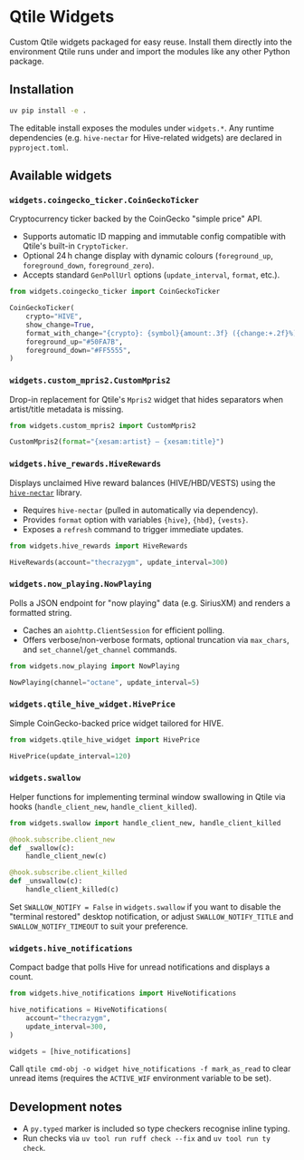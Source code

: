 # Qtile Widgets

Custom Qtile widgets packaged for easy reuse. Install them directly into the
environment Qtile runs under and import the modules like any other Python
package.

## Installation

```bash
uv pip install -e .
```

The editable install exposes the modules under `widgets.*`. Any runtime
dependencies (e.g. `hive-nectar` for Hive-related widgets) are declared in
`pyproject.toml`.

## Available widgets

### `widgets.coingecko_ticker.CoinGeckoTicker`

Cryptocurrency ticker backed by the CoinGecko "simple price" API.

- Supports automatic ID mapping and immutable config compatible with Qtile's
  built-in `CryptoTicker`.
- Optional 24 h change display with dynamic colours (`foreground_up`,
  `foreground_down`, `foreground_zero`).
- Accepts standard `GenPollUrl` options (`update_interval`, `format`, etc.).

```python
from widgets.coingecko_ticker import CoinGeckoTicker

CoinGeckoTicker(
    crypto="HIVE",
    show_change=True,
    format_with_change="{crypto}: {symbol}{amount:.3f} ({change:+.2f}%)",
    foreground_up="#50FA7B",
    foreground_down="#FF5555",
)
```

### `widgets.custom_mpris2.CustomMpris2`

Drop-in replacement for Qtile's `Mpris2` widget that hides separators when
artist/title metadata is missing.

```python
from widgets.custom_mpris2 import CustomMpris2

CustomMpris2(format="{xesam:artist} – {xesam:title}")
```

### `widgets.hive_rewards.HiveRewards`

Displays unclaimed Hive reward balances (HIVE/HBD/VESTS) using the
[`hive-nectar`](https://github.com/thecrazygm/hive-nectar) library.

- Requires `hive-nectar` (pulled in automatically via dependency).
- Provides `format` option with variables `{hive}`, `{hbd}`, `{vests}`.
- Exposes a `refresh` command to trigger immediate updates.

```python
from widgets.hive_rewards import HiveRewards

HiveRewards(account="thecrazygm", update_interval=300)
```

### `widgets.now_playing.NowPlaying`

Polls a JSON endpoint for "now playing" data (e.g. SiriusXM) and renders a
formatted string.

- Caches an `aiohttp.ClientSession` for efficient polling.
- Offers verbose/non-verbose formats, optional truncation via `max_chars`, and
  `set_channel`/`get_channel` commands.

```python
from widgets.now_playing import NowPlaying

NowPlaying(channel="octane", update_interval=5)
```

### `widgets.qtile_hive_widget.HivePrice`

Simple CoinGecko-backed price widget tailored for HIVE.

```python
from widgets.qtile_hive_widget import HivePrice

HivePrice(update_interval=120)
```

### `widgets.swallow`

Helper functions for implementing terminal window swallowing in Qtile via
hooks (`handle_client_new`, `handle_client_killed`).

```python
from widgets.swallow import handle_client_new, handle_client_killed

@hook.subscribe.client_new
def _swallow(c):
    handle_client_new(c)

@hook.subscribe.client_killed
def _unswallow(c):
    handle_client_killed(c)
```

Set `SWALLOW_NOTIFY = False` in `widgets.swallow` if you want to disable the
"terminal restored" desktop notification, or adjust `SWALLOW_NOTIFY_TITLE` and
`SWALLOW_NOTIFY_TIMEOUT` to suit your preference.

### `widgets.hive_notifications`

Compact badge that polls Hive for unread notifications and displays a count.

```python
from widgets.hive_notifications import HiveNotifications

hive_notifications = HiveNotifications(
    account="thecrazygm",
    update_interval=300,
)

widgets = [hive_notifications]
```

Call `qtile cmd-obj -o widget hive_notifications -f mark_as_read` to clear
unread items (requires the `ACTIVE_WIF` environment variable to be set).

## Development notes

- A `py.typed` marker is included so type checkers recognise inline typing.
- Run checks via `uv tool run ruff check --fix` and `uv tool run ty check`.
